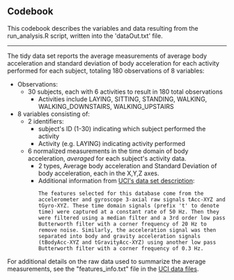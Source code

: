 ## Codebook
This codebook describes the variables and data resulting from the run_analysis.R script, written into the 'dataOut.txt' file.

-----
The tidy data set reports the average measurements of average body acceleration and standard deviation of body acceleration for each activity performed for each subject, totaling 180 observations of 8 variables:

*  Observations: 
    + 30 subjects, each with 6 activities to result in 180 total observations
        - Activities include LAYING, SITTING, STANDING, WALKING, WALKING_DOWNSTAIRS, WALKING_UPSTAIRS
*  8 variables consisting of:
    + 2 identifiers: 
        - subject's ID (1-30) indicating which subject performed the activity
        - Activity (e.g. LAYING) indicating activity performed
    + 6 normalized measurements in the time domain of body acceleration, *averaged* for each subject's activity data.
        - 2 types, Average body acceleration and Standard Deviation of body acceleration, each in the X,Y,Z axes.
        - Additional information from [UCI's data set description](http://archive.ics.uci.edu/ml/datasets/Human+Activity+Recognition+Using+Smartphones):
            ```
            The features selected for this database come from the accelerometer and gyroscope 3-axial raw signals tAcc-XYZ and tGyro-XYZ. These time domain signals (prefix 't' to denote time) were captured at a constant rate of 50 Hz. Then they were filtered using a median filter and a 3rd order low pass Butterworth filter with a corner frequency of 20 Hz to remove noise. Similarly, the acceleration signal was then separated into body and gravity acceleration signals (tBodyAcc-XYZ and tGravityAcc-XYZ) using another low pass Butterworth filter with a corner frequency of 0.3 Hz.
            ```

For additional details on the raw data used to summarize the average measurements, see the "features_info.txt" file in the [UCI data files](https://d396qusza40orc.cloudfront.net/getdata%2Fprojectfiles%2FUCI%20HAR%20Dataset.zip).